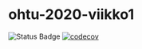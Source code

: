 # ohtu-2020-viikko1

![Status Badge](https://github.com/lassilaiho/ohtu-2020-viikko1/workflows/Java%20CI%20with%20Gradle/badge.svg
)
[![codecov](https://codecov.io/gh/lassilaiho/ohtu-2020-viikko1/branch/master/graph/badge.svg?token=SPGASBQ2UO)](undefined)
